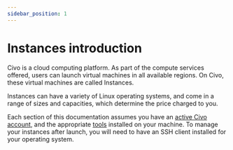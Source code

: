 ```yaml
---
sidebar_position: 1
---
```


# Instances introduction

Civo is a cloud computing platform. As part of the compute services offered, users can launch virtual machines in all available regions. On Civo, these virtual machines are called Instances.

Instances can have a variety of Linux operating systems, and come in a range of sizes and capacities, which determine the price charged to you.

Each section of this documentation assumes you have an [active Civo account](../Account/signing-up.md), and the appropriate [tools](../Overview/tools-overview.md) installed on your machine. To manage your instances after launch, you will need to have an SSH client installed for your operating system.
